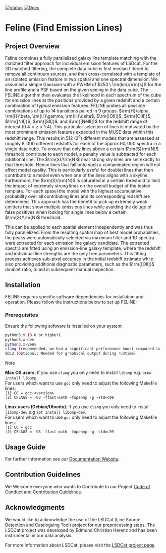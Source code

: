 [![status](https://joss.theoj.org/papers/a575acd1ffab0604de7e26eb83fd9bdc/status.svg)](https://joss.theoj.org/papers/a575acd1ffab0604de7e26eb83fd9bdc) [![Docs](http://img.shields.io/badge/Docs-latest-green.svg)](https://feline.readthedocs.io) 


# Feline (Find Emission Lines)
  
## Project Overview

Feline combines a fully parallelized galaxy line template matching with the matched filter approach for individual emission features of LSDcat. 
For the 3D matched filtering, the complete data cube is first median filtered to remove all continuum sources, and then cross-correlated with a template of 
an isolated emission feature in two spatial and one spectral dimension. We assumed a simple Gaussian with a FWHM of $250 \ \rm{km}/\rm{s}$ for the line profile and a PSF 
based on the given seeing in the data cube. The FELINE algorithm then evaluates the likelihood in each spectrum of the cube for emission lines at the positions 
provided by a given redshift and a certain combination of typical emission features. FELINE probes all possible combinations of up to 14 transitions paired 
in 9 groups: $\rm{H}\alpha, \rm{H}\beta, \rm{H}\gamma, \rm{H}\delta$, $\rm{[OII]}$, $\rm{[OIII]}$, $\rm{[NII]}$, $\rm{[SII]}$, and $\rm{[NeIII]}$ for the redshift range of interest $(0.4 < z < 1.4)$. 
This particular selection of lines is motivated by the most prominent emission features expected in the MUSE data within this redshift range. This results in $512 \ (2^9)$ 
different models that are assessed at roughly $8,000$ different redshifts for each of the approx $90,000$ spectra in a single data cube. To ensure that only lines above 
a certain $\rm{S}\rm{N}$ threshold contribute to each model, a penalty value is subtracted for each additional line. The $\rm{S}/\rm{N}$ near strong sky lines are set exactly to that threshold. 
Hence lines that fall onto such a contaminated region will not affect model quality. This is particularly useful for doublet lines that then contribute to a model even when one of 
the lines aligns with a skyline. Furthermore, the $\rm{S}/\rm{N}$ is saturated at a certain threshold to limit the impact of extremely strong lines on the overall budget 
of the tested template. For each spaxel the model with the highest accumulative probability over all contributing lines and its corresponding redshift are determined. 
This approach has the benefit to pick up extremely weak emitters that show multiple emissions lines while avoiding the deluge of false positives when looking 
for single lines below a certain $\rm{S}/\rm{N}$ threshold.

This can be applied to each spatial element independently and was thus fully parallelized. From the resulting spatial map of best model probabilities, 
the peaks were automatically selected via maximum filter and 1D spectra were extracted for each emission line galaxy candidate. The extracted spectra are 
fitted using an emission-line galaxy template, where the redshift and individual line strengths are the only free parameters. This fitting process achieves 
sub-pixel accuracy in the initial redshift estimate while also providing additional diagnostic parameters, such as the $\rm{[OII]}$ doublet ratio, to aid in subsequent 
manual inspection.

## Installation
FELINE requires specific software dependencies for installation and operation. Please follow the instructions below to set up FELINE:

### Prerequisites
Ensure the following software is installed on your system:
```bash
python3.x (3.8 or higher)
python3.x-dev
python3.x-venv
clang (recommended, we had a significant performance boost compared to gcc) or gcc
SDL2 (Optional: Needed for graphical output during runtime)
```

> [!NOTE] 
> **Mac OS users**: If you use `clang` you only need to install `libomp` e.g. `brew install libomp`. \
> For users which want to use `gcc` only need to adjust the following Makefile lines: \
> `[1] CC = gcc-<version>`  \
> `[2] CFLAGS = -O3 -ffast-math -fopenmp -g -std=c99`
> 
> **Linux users (Debian/Ubuntu)**: If you use `clang` you only need to install `libomp-dev` e.g `apt install libomp-dev`. \
> For users which want to use `gcc` only need to adjust the following Makefile lines: \
> `[1] CC = gcc`  \
> `[2] CFLAGS = -O3 -ffast-math -fopenmp -g -std=c99` 

## Usage Guide
For further information see our [Documentation Website](https://feline.readthedocs.io).

## Contribution Guidelines
We Welcome everyone who wants to Contribute to our Project [Code of Conduct](CODE_OF_CONDUCT.md) and [Contribution Guidelines](CONTRIBUTING.md).


## Acknowledgments
We would like to acknowledge the use of the LSDCat (Line Source Detection and Cataloguing Tool) project for our preprocessing steps. The LSDCat project was developed by Edmund Christian Herenz and has been instrumental in our data analysis.

For more information about LSDCat, please visit the [LSDCat project page](https://bitbucket.org/Knusper2000/lsdcat/src/master/).
